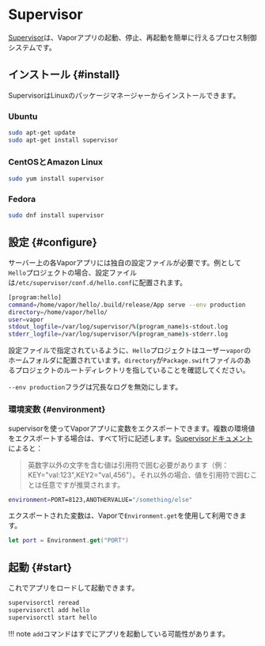 # Supervisor

[Supervisor](http://supervisord.org)は、Vaporアプリの起動、停止、再起動を簡単に行えるプロセス制御システムです。

## インストール {#install}

SupervisorはLinuxのパッケージマネージャーからインストールできます。

### Ubuntu

```sh
sudo apt-get update
sudo apt-get install supervisor
```

### CentOSとAmazon Linux

```sh
sudo yum install supervisor
```

### Fedora

```sh
sudo dnf install supervisor
```

## 設定 {#configure}

サーバー上の各Vaporアプリには独自の設定ファイルが必要です。例として`Hello`プロジェクトの場合、設定ファイルは`/etc/supervisor/conf.d/hello.conf`に配置されます。

```sh
[program:hello]
command=/home/vapor/hello/.build/release/App serve --env production
directory=/home/vapor/hello/
user=vapor
stdout_logfile=/var/log/supervisor/%(program_name)s-stdout.log
stderr_logfile=/var/log/supervisor/%(program_name)s-stderr.log
```

設定ファイルで指定されているように、`Hello`プロジェクトはユーザー`vapor`のホームフォルダに配置されています。`directory`が`Package.swift`ファイルのあるプロジェクトのルートディレクトリを指していることを確認してください。

`--env production`フラグは冗長なログを無効にします。

### 環境変数 {#environment}

supervisorを使ってVaporアプリに変数をエクスポートできます。複数の環境値をエクスポートする場合は、すべて1行に記述します。[Supervisorドキュメント](http://supervisord.org/configuration.html#program-x-section-values)によると：

> 英数字以外の文字を含む値は引用符で囲む必要があります（例：KEY="val:123",KEY2="val,456"）。それ以外の場合、値を引用符で囲むことは任意ですが推奨されます。

```sh
environment=PORT=8123,ANOTHERVALUE="/something/else"
```

エクスポートされた変数は、Vaporで`Environment.get`を使用して利用できます。

```swift
let port = Environment.get("PORT")
```

## 起動 {#start}

これでアプリをロードして起動できます。

```sh
supervisorctl reread
supervisorctl add hello
supervisorctl start hello
```

!!! note
	`add`コマンドはすでにアプリを起動している可能性があります。